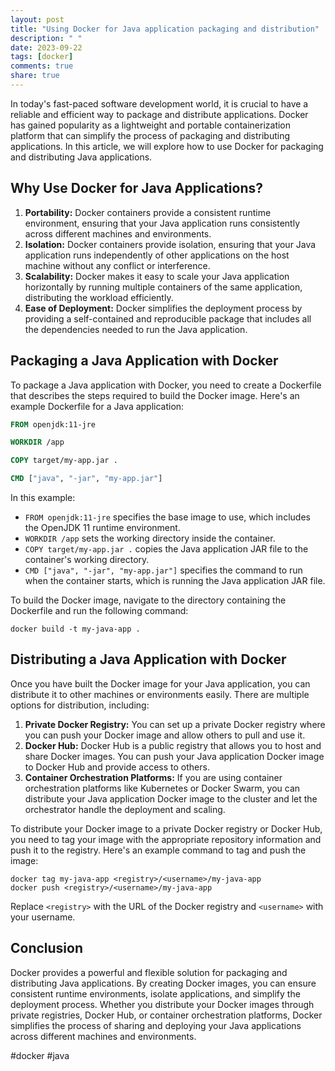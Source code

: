 ```yaml
---
layout: post
title: "Using Docker for Java application packaging and distribution"
description: " "
date: 2023-09-22
tags: [docker]
comments: true
share: true
---
```


In today's fast-paced software development world, it is crucial to have a reliable and efficient way to package and distribute applications. Docker has gained popularity as a lightweight and portable containerization platform that can simplify the process of packaging and distributing applications. In this article, we will explore how to use Docker for packaging and distributing Java applications.

## Why Use Docker for Java Applications?

1. **Portability:** Docker containers provide a consistent runtime environment, ensuring that your Java application runs consistently across different machines and environments.
2. **Isolation:** Docker containers provide isolation, ensuring that your Java application runs independently of other applications on the host machine without any conflict or interference.
3. **Scalability:** Docker makes it easy to scale your Java application horizontally by running multiple containers of the same application, distributing the workload efficiently.
4. **Ease of Deployment:** Docker simplifies the deployment process by providing a self-contained and reproducible package that includes all the dependencies needed to run the Java application.

## Packaging a Java Application with Docker

To package a Java application with Docker, you need to create a Dockerfile that describes the steps required to build the Docker image. Here's an example Dockerfile for a Java application:

```Dockerfile
FROM openjdk:11-jre

WORKDIR /app

COPY target/my-app.jar .

CMD ["java", "-jar", "my-app.jar"]
```

In this example:

- `FROM openjdk:11-jre` specifies the base image to use, which includes the OpenJDK 11 runtime environment.
- `WORKDIR /app` sets the working directory inside the container.
- `COPY target/my-app.jar .` copies the Java application JAR file to the container's working directory.
- `CMD ["java", "-jar", "my-app.jar"]` specifies the command to run when the container starts, which is running the Java application JAR file.

To build the Docker image, navigate to the directory containing the Dockerfile and run the following command:

```
docker build -t my-java-app .
```

## Distributing a Java Application with Docker

Once you have built the Docker image for your Java application, you can distribute it to other machines or environments easily. There are multiple options for distribution, including:

1. **Private Docker Registry:** You can set up a private Docker registry where you can push your Docker image and allow others to pull and use it.
2. **Docker Hub:** Docker Hub is a public registry that allows you to host and share Docker images. You can push your Java application Docker image to Docker Hub and provide access to others.
3. **Container Orchestration Platforms:** If you are using container orchestration platforms like Kubernetes or Docker Swarm, you can distribute your Java application Docker image to the cluster and let the orchestrator handle the deployment and scaling.

To distribute your Docker image to a private Docker registry or Docker Hub, you need to tag your image with the appropriate repository information and push it to the registry. Here's an example command to tag and push the image:

```
docker tag my-java-app <registry>/<username>/my-java-app
docker push <registry>/<username>/my-java-app
```

Replace `<registry>` with the URL of the Docker registry and `<username>` with your username.

## Conclusion

Docker provides a powerful and flexible solution for packaging and distributing Java applications. By creating Docker images, you can ensure consistent runtime environments, isolate applications, and simplify the deployment process. Whether you distribute your Docker images through private registries, Docker Hub, or container orchestration platforms, Docker simplifies the process of sharing and deploying your Java applications across different machines and environments.

#docker #java